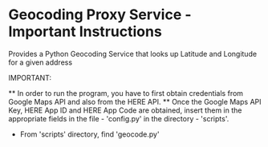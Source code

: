 # Geocoding Proxy Service - Important Instructions
Provides a Python Geocoding Service that looks up Latitude and Longitude for a given address

IMPORTANT:

  ** In order to run the program, you have to first obtain credentials from Google Maps API and also from the HERE API.
  ** Once the Google Maps API Key, HERE App ID and HERE App Code are obtained, insert them in the appropriate fields in the file - 'config.py' in the directory - 'scripts'.

* From 'scripts' directory, find 'geocode.py'
